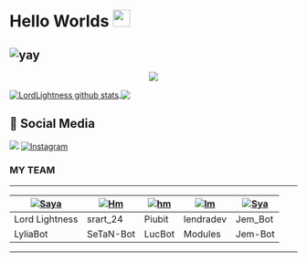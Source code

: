 
# Hello Worlds <img src="https://raw.githubusercontent.com/MartinHeinz/MartinHeinz/master/wave.gif" width="30px">






![yay](https://raw.githubusercontent.com/urbanisierung/urbanisierung/master/that-was-more-work-than-i-thought.svg)
--
<p align="center"><img src="https://i.imgur.com/A6bWGFl.gif"/></p>


<a href="https://github.com/lordlightness/github-readme-stats">
  <img align="center" src="https://github-readme-stats.anuraghazra1.vercel.app/api?username=lordlightness&show_icons=true&include_all_commits=true&theme=material-palenight" alt="LordLightness github stats" />
</a>
<a href="https://github.com/lordlightness/github-readme-stats">
  <!-- Change the `github-readme-stats.anuraghazra1.vercel.app` to `github-readme-stats.vercel.app`  -->
  <img align="center" src="https://github-readme-stats.anuraghazra1.vercel.app/api/top-langs/?username=lordlightness&layout=compact&theme=material-palenight" />
</a>

## :link: Social Media
<a href="https://wa.me/6287858889824"><img src="https://img.shields.io/badge/WhatsApp-25D366?style=for-the-badge&logo=whatsapp&logoColor=white"></a>
<a href="https://www.instagram.com/lord_lightness/"><img alt="Instagram" src="https://img.shields.io/badge/Instagram-%23E4405F.svg?style=for-the-badge&logo=Instagram&logoColor=white"></a>

### MY TEAM
---------

| [![Saya](https://github.com/lordlightness.png?size=100)](https://github.com/lordlightness) | [![Hm](https://github.com/srart24.png?size=100)](https://github.com/srart24) | [![hm](https://github.com/Piubit.png?size=100)](https://github.com/Piubit) | [![lm](https://github.com/lendradev.png?size=100)](https://github.com/lendradev) | [![Sya](https://github.com/Jem-Bot.png?size=100)](https://github.com/Jem-Bot) |
|------|------|------|------|------|
| Lord Lightness | srart_24 | Piubit | lendradev | Jem_Bot |
|LyliaBot|SeTaN-Bot|LucBot|Modules|Jem-Bot|

---------

















